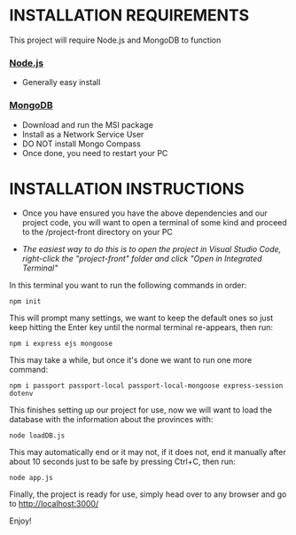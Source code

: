 # INSTALLATION REQUIREMENTS
This project will require Node.js and MongoDB to function

### [Node.js](https://nodejs.org/en/download)
* Generally easy install

### [MongoDB](https://www.mongodb.com/try/download/community)
* Download and run the MSI package
* Install as a Network Service User
* DO NOT install Mongo Compass
* Once done, you need to restart your PC

# INSTALLATION INSTRUCTIONS
* Once you have ensured you have the above dependencies and our project code, you will want to open a terminal of some kind and proceed to the /project-front directory on your PC

* *The easiest way to do this is to open the project in Visual Studio Code, right-click the "project-front" folder and click "Open in Integrated Terminal"*



In this terminal you want to run the following commands in order:
```
npm init
```
This will prompt many settings, we want to keep the default ones so just keep hitting the Enter key until the normal terminal re-appears, then run:
```
npm i express ejs mongoose
```
This may take a while, but once it's done we want to run one more command:
```
npm i passport passport-local passport-local-mongoose express-session dotenv
```
This finishes setting up our project for use, now we will want to load the database with the information about the provinces with:
```
node loadDB.js
```
This may automatically end or it may not, if it does not, end it manually after about 10 seconds just to be safe by pressing Ctrl+C, then run:
```
node app.js
```
Finally, the project is ready for use, simply head over to any browser and go to [http://localhost:3000/](http://localhost:3000/)

Enjoy!

